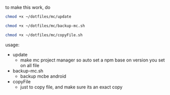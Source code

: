 to make this work, do

```bash
chmod +x ~/dotfiles/mc/update

chmod +x ~/dotfiles/mc/backup-mc.sh

chmod +x ~/dotfiles/mc/copyFile.sh
```

usage:
 * update
   - make mc project manager so auto set a npm base on version you set on all file
 * backup-mc.sh
   - backup mcbe android
 * copyFile 
   - just to copy file, and make sure its an exact copy